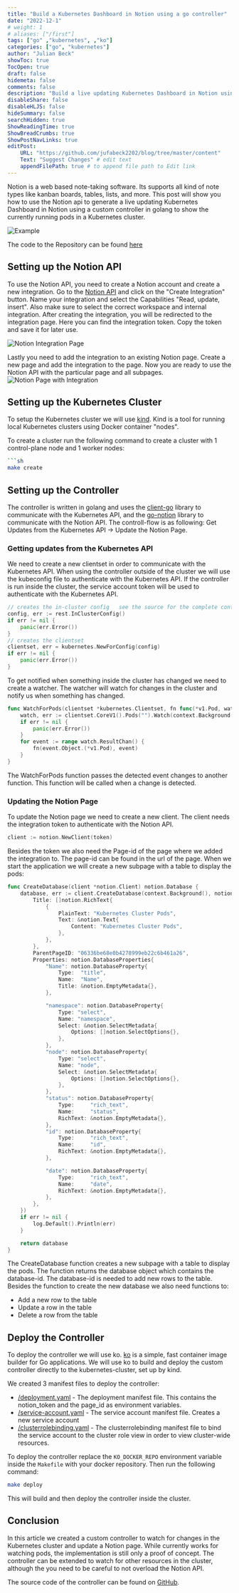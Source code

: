 ```yaml
---
title: "Build a Kubernetes Dashboard in Notion using a go controller"
date: "2022-12-1"
# weight: 1
# aliases: ["/first"]
tags: ["go" ,"kubernetes", ,"ko"]
categories: ["go", "kubernetes"]
author: "Julian Beck"
showToc: true
TocOpen: true
draft: false
hidemeta: false
comments: false
description: "Build a live updating Kubernetes Dashboard in Notion using a custom controller in golang"
disableShare: false
disableHLJS: false
hideSummary: false
searchHidden: true
ShowReadingTime: true
ShowBreadCrumbs: true
ShowPostNavLinks: true
editPost:
    URL: "https://github.com/jufabeck2202/blog/tree/master/content"
    Text: "Suggest Changes" # edit text
    appendFilePath: true # to append file path to Edit link
---
```


Notion is a web based note-taking software. Its supports all kind of note types like kanban boards, tables, lists, and more. 
This post will show you how to use the Notion api to generate a live updating Kubernetes Dashboard in Notion using a custom controller in golang to show the currently 
running pods in a Kubernetes cluster.

![Example](/notion-dashboard.gif)

The code to the Repository can be found [here](https://github.com/julianfbeck/k8s-in-notion)

## Setting up the Notion API 
To use the Notion API, you need to create a Notion account and create a new integration.
Go to the [Notion API](https://www.notion.so/my-integrations/) and click on the "Create Integration" button.
Name your integration and select the Capabilities "Read, update, insert". Also make sure to select the correct workspace and internal integration.
After creating the integration, you will be redirected to the integration page. Here you can find the integration token. Copy the token and save it for later use.

![Notion Integration Page](/notion-integration.png)

Lastly you need to add the integration to an existing Notion page. Create a new page and add the integration to the page.
Now you are ready to use the Notion API with the particular page and all subpages.
![Notion Page with Integration](/notion-connection.png)

## Setting up the Kubernetes Cluster 
To setup the Kubernetes cluster we will use [kind](https://kind.sigs.k8s.io/). Kind is a tool for running local Kubernetes clusters using Docker container "nodes".

To create a cluster run the following command to create a cluster with 1 control-plane node and 1 worker nodes:
```sh
```sh 
make create
```

## Setting up the Controller
The controller is written in golang and uses the [client-go](https://github.com/kubernetes/client-go) library to communicate with the Kubernetes API, and the [go-notion](https://github.com/dstotijn/go-notion) library to communicate with the Notion API.
The controll-flow is as following: Get Updates from the Kubernetes API -> Update the Notion Page.
### Getting updates from the Kubernetes API

We need to create a new clientset in order to communicate with the Kubernetes API. When using the controller outside of the cluster we will use the kubeconfig file to authenticate with the Kubernetes API. If the controller is run inside the cluster, the service account token will be used to authenticate with the Kubernetes API.
```go
// creates the in-cluster config   see the source for the complete controller
config, err := rest.InClusterConfig()
if err != nil {
	panic(err.Error())
}
// creates the clientset
clientset, err = kubernetes.NewForConfig(config)
if err != nil {
	panic(err.Error())
}
```

To get notified when something inside the cluster has changed  we need to create a watcher. The watcher will watch for changes in the cluster and notify us when something has changed.
```go
func WatchForPods(clientset *kubernetes.Clientset, fn func(*v1.Pod, watch.Event)) {
	watch, err := clientset.CoreV1().Pods("").Watch(context.Background(), metav1.ListOptions{})
	if err != nil {
		panic(err.Error())
	}
	for event := range watch.ResultChan() {
		fn(event.Object.(*v1.Pod), event)
	}
}
```
The WatchForPods function passes the detected event changes to another function. This function will be called when a change is detected.
### Updating the Notion Page
To update the Notion page we need to create a new client. The client needs the integration token to authenticate with the Notion API.
```go
client := notion.NewClient(token)
```
Besides the token we also need the Page-id of the page where we added the integration to. The page-id can be found in the url of the page.
When we start the application we will create a new subpage with a table to display the pods:
```go
func CreateDatabase(client *notion.Client) notion.Database {
	database, err := client.CreateDatabase(context.Background(), notion.CreateDatabaseParams{
		Title: []notion.RichText{
			{
				PlainText: "Kubernetes Cluster Pods",
				Text: &notion.Text{
					Content: "Kubernetes Cluster Pods",
				},
			},
		},
		ParentPageID: "06336be68e0b4278999eb22c6b461a26",
		Properties: notion.DatabaseProperties{
			"Name": notion.DatabaseProperty{
				Type:  "title",
				Name:  "Name",
				Title: &notion.EmptyMetadata{},
			},

			"namespace": notion.DatabaseProperty{
				Type: "select",
				Name: "namespace",
				Select: &notion.SelectMetadata{
					Options: []notion.SelectOptions{},
				},
			},
			"node": notion.DatabaseProperty{
				Type: "select",
				Name: "node",
				Select: &notion.SelectMetadata{
					Options: []notion.SelectOptions{},
				},
			},
			"status": notion.DatabaseProperty{
				Type:     "rich_text",
				Name:     "status",
				RichText: &notion.EmptyMetadata{},
			},
			"id": notion.DatabaseProperty{
				Type:     "rich_text",
				Name:     "id",
				RichText: &notion.EmptyMetadata{},
			},

			"date": notion.DatabaseProperty{
				Type:     "rich_text",
				Name:     "date",
				RichText: &notion.EmptyMetadata{},
			},
		},
	})
	if err != nil {
		log.Default().Println(err)
	}

	return database
}
```
The CreateDatabase function creates a new subpage with a table to display the pods. The function returns the database object which contains the database-id. The database-id is needed to add new rows to the table.
Besides the function to create the new database we also need functions to:
* Add a new row to the table
* Update a row in the table
* Delete a row from the table

## Deploy the Controller 
To deploy the controller we will use ko. [ko](https://github.com/google/ko) is a simple, fast container image builder for Go applications. 
We will use ko to build and deploy the custom controller directly to the kubernetes-cluster, set up by kind.

We created 3 manifest files to deploy the controller:
* [/deployment.yaml](https://github.com/julianfbeck/k8s-in-notion/blob/main/k8s/deployment.yaml) - The deployment manifest file. This contains the notion_token and the page_id as environment variables.
* [/service-account.yaml](https://github.com/julianfbeck/k8s-in-notion/blob/main/k8s/sa.yaml) - The service account manifest file. Creates a new service account
* [/clusterrolebinding.yaml](https://github.com/julianfbeck/k8s-in-notion/blob/main/k8s/clusterrolebinding.yaml) - The clusterrolebinding manifest file to bind the service account to the cluster role view in order to view cluster-wide resources.

To deploy the controller replace the `KO_DOCKER_REPO` environment variable inside the `Makefile` with your docker repository. Then run the following command:
```bash
make deploy
```
This will build and then deploy the controller inside the cluster. 

## Conclusion
In this article we created a custom controller to watch for changes in the Kubernetes cluster and update a Notion page. 
While currently works for watching pods, the implementation is still only a proof of concept. The controller can be extended to watch for other resources in the cluster, 
although the you need to be careful to not overload the Notion API.

The source code of the controller can be found on [GitHub](https://github.com/julianfbeck/k8s-in-notion).


